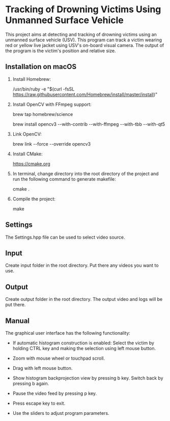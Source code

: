 # Tracking of Drowning Victims Using Unmanned Surface Vehicle
This project aims at detecting and tracking of drowning victims using an unmanned surface vehicle (USV). This program can track a victim wearing red or yellow live jacket using USV's on-board visual camera. The output of the program is the victim's position and relative size.

## Installation on macOS

1. Install Homebrew:

    /usr/bin/ruby -e "$(curl -fsSL https://raw.githubusercontent.com/Homebrew/install/master/install)"

2. Install OpenCV with FFmpeg support:

    brew tap homebrew/science

    brew install opencv3 --with-contrib --with-ffmpeg --with-tbb --with-qt5

3. Link OpenCV:

    brew link --force --override opencv3

4. Install CMake:

    https://cmake.org

5. In terminal, change directory into the root directory of the project and run the following command to generate makefile:

    cmake .

6. Compile the project:

    make

## Settings

The Settings.hpp file can be used to select video source.

## Input

Create input folder in the root directory. Put there any videos you want to use.

## Output

Create output folder in the root directory. The output video and logs will be put there.

## Manual

The graphical user interface has the following functionality:

* If automatic histogram construction is enabled: Select the victim by holding CTRL key and making the selection using left mouse button.

* Zoom with mouse wheel or touchpad scroll.

* Drag with left mouse button.

* Show histogram backprojection view by pressing b key. Switch back by pressing b again.

* Pause the video feed by pressing p key.

* Press escape key to exit.

* Use the sliders to adjust program parameters.